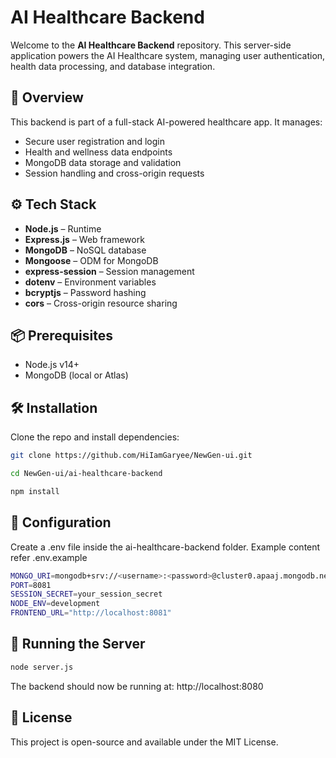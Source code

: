 # AI Healthcare Backend

Welcome to the **AI Healthcare Backend** repository. This server-side application powers the AI Healthcare system, managing user authentication, health data processing, and database integration.

## 🧠 Overview

This backend is part of a full-stack AI-powered healthcare app. It manages:

- Secure user registration and login
- Health and wellness data endpoints
- MongoDB data storage and validation
- Session handling and cross-origin requests

## ⚙️ Tech Stack

- **Node.js** – Runtime
- **Express.js** – Web framework
- **MongoDB** – NoSQL database
- **Mongoose** – ODM for MongoDB
- **express-session** – Session management
- **dotenv** – Environment variables
- **bcryptjs** – Password hashing
- **cors** – Cross-origin resource sharing

## 📦 Prerequisites

- Node.js v14+
- MongoDB (local or Atlas)

## 🛠 Installation

Clone the repo and install dependencies:

```bash
git clone https://github.com/HiIamGaryee/NewGen-ui.git
```

```bash
cd NewGen-ui/ai-healthcare-backend
```

```bash
npm install
```

## 🔐 Configuration

Create a .env file inside the ai-healthcare-backend folder.
Example content refer .env.example

```bash
MONGO_URI=mongodb+srv://<username>:<password>@cluster0.apaaj.mongodb.net/?retryWrites=true&w=majority&appName=Cluster0
PORT=8081
SESSION_SECRET=your_session_secret
NODE_ENV=development
FRONTEND_URL="http://localhost:8081"
```

## 🚀 Running the Server

```bash
node server.js
```

The backend should now be running at:
http://localhost:8080

## 📄 License

This project is open-source and available under the MIT License.
